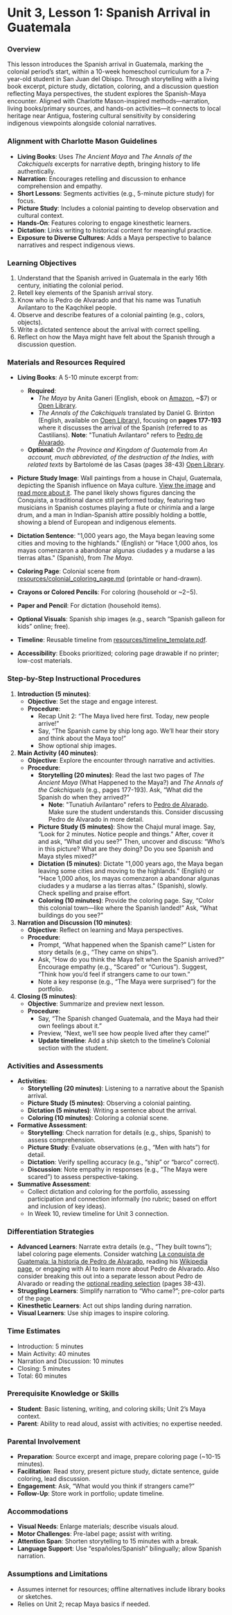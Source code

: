 # Unit 3, Lesson 1: Spanish Arrival in Guatemala

### Overview
This lesson introduces the Spanish arrival in Guatemala, marking the colonial period’s start, within a 10-week homeschool curriculum for a 7-year-old student in San Juan del Obispo. Through storytelling with a living book excerpt, picture study, dictation, coloring, and a discussion question reflecting Maya perspectives, the student explores the Spanish-Maya encounter. Aligned with Charlotte Mason-inspired methods—narration, living books/primary sources, and hands-on activities—it connects to local heritage near Antigua, fostering cultural sensitivity by considering indigenous viewpoints alongside colonial narratives.

### Alignment with Charlotte Mason Guidelines
- **Living Books**: Uses *The Ancient Maya* and *The Annals of the Cakchiquels* excerpts for narrative depth, bringing history to life authentically.
- **Narration**: Encourages retelling and discussion to enhance comprehension and empathy.
- **Short Lessons**: Segments activities (e.g., 5-minute picture study) for focus.
- **Picture Study**: Includes a colonial painting to develop observation and cultural context.
- **Hands-On**: Features coloring to engage kinesthetic learners.
- **Dictation**: Links writing to historical content for meaningful practice.
- **Exposure to Diverse Cultures**: Adds a Maya perspective to balance narratives and respect indigenous views.

### Learning Objectives
1. Understand that the Spanish arrived in Guatemala in the early 16th century, initiating the colonial period.
2. Retell key elements of the Spanish arrival story.
3. Know who is Pedro de Alvarado and that his name was Tunatiuh Avilantaro to the Kaqchikel people.
4. Observe and describe features of a colonial painting (e.g., colors, objects).
5. Write a dictated sentence about the arrival with correct spelling.
6. Reflect on how the Maya might have felt about the Spanish through a discussion question.

### Materials and Resources Required
- **Living Books**: A 5-10 minute excerpt from:
  - **Required**:
    - *The Maya* by Anita Ganeri (English, ebook on [Amazon](https://www.amazon.com/Maya-Ancient-Civilizations-Anita-Ganeri-ebook/dp/B00H7J9K8S), ~$7) or [Open Library](https://openlibrary.org/books/OL3409127M/Ancient_Maya).
    - *The Annals of the Cakchiquels* translated by Daniel G. Brinton (English, available on [Open Library](https://openlibrary.org/books/OL13993465M/The_annals_of_the_Cakchiquels)), focusing on **pages 177-193** where it discusses the arrival of the Spanish (referred to as Castilians). **Note**: "Tunatiuh Avilantaro" refers to [Pedro de Alvarado](https://en.wikipedia.org/wiki/Pedro_de_Alvarado). 
  - **Optional**: *On the Province and Kingdom of Guatemala* from *An account, much abbreviated, of the destruction of the Indies, with related texts* by  Bartolomé de las Casas (pages 38-43) [Open Library](https://openlibrary.org/works/OL957329W/An_account_much_abbreviated_of_the_destruction_of_the_Indies_with_related_texts).

- **Picture Study Image**: Wall paintings from a house in Chajul, Guatemala, depicting the Spanish influence on Maya culture. [View the image](https://cdn.sci.news/images/enlarge7/image_8558_1e-Chajul-Paintings.jpg) and [read more about it](https://www.sci.news/archaeology/chajul-maya-wall-paintings-guatemala-08558.html). The panel likely shows figures dancing the Conquista, a traditional dance still performed today, featuring two musicians in Spanish costumes playing a flute or chirimía and a large drum, and a man in Indian-Spanish attire possibly holding a bottle, showing a blend of European and indigenous elements.
- **Dictation Sentence**: "1,000 years ago, the Maya began leaving some cities and moving to the highlands." (English) or "Hace 1,000 años, los mayas comenzaron a abandonar algunas ciudades y a mudarse a las tierras altas." (Spanish), from *The Maya*.
- **Coloring Page**: Colonial scene from [resources/colonial_coloring_page.md](resources/colonial_coloring_page.md) (printable or hand-drawn).
- **Crayons or Colored Pencils**: For coloring (household or ~$2-$5).
- **Paper and Pencil**: For dictation (household items).
- **Optional Visuals**: Spanish ship images (e.g., search “Spanish galleon for kids” online; free).
- **Timeline**: Reusable timeline from [resources/timeline_template.pdf](resources/timeline_template.pdf).
- **Accessibility**: Ebooks prioritized; coloring page drawable if no printer; low-cost materials.

### Step-by-Step Instructional Procedures
1. **Introduction (5 minutes)**:
   - **Objective**: Set the stage and engage interest.
   - **Procedure**:
     - Recap Unit 2: “The Maya lived here first. Today, new people arrive!”
     - Say, “The Spanish came by ship long ago. We’ll hear their story and think about the Maya too!”
     - Show optional ship images.
2. **Main Activity (40 minutes)**:
   - **Objective**: Explore the encounter through narrative and activities.
   - **Procedure**:
     - **Storytelling (20 minutes)**: Read the last two pages of *The Ancient Maya* (What Happened to the Maya?) and *The Annals of the Cakchiquels* (e.g., pages 177-193). Ask, “What did the Spanish do when they arrived?”
        - **Note**: "Tunatiuh Avilantaro" refers to [Pedro de Alvarado](https://en.wikipedia.org/wiki/Pedro_de_Alvarado). Make sure the student understands this. Consider discussing Pedro de Alvarado in more detail.
     - **Picture Study (5 minutes)**: Show the Chajul mural image. Say, “Look for 2 minutes. Notice people and things.” After, cover it and ask, “What did you see?” Then, uncover and discuss: “Who’s in this picture? What are they doing? Do you see Spanish and Maya styles mixed?”
     - **Dictation (5 minutes)**: Dictate "1,000 years ago, the Maya began leaving some cities and moving to the highlands." (English) or "Hace 1,000 años, los mayas comenzaron a abandonar algunas ciudades y a mudarse a las tierras altas." (Spanish), slowly. Check spelling and praise effort.
     - **Coloring (10 minutes)**: Provide the coloring page. Say, “Color this colonial town—like where the Spanish landed!” Ask, “What buildings do you see?”
3. **Narration and Discussion (10 minutes)**:
   - **Objective**: Reflect on learning and Maya perspectives.
   - **Procedure**:
     - Prompt, “What happened when the Spanish came?” Listen for story details (e.g., “They came on ships”).
     - Ask, “How do you think the Maya felt when the Spanish arrived?” Encourage empathy (e.g., “Scared” or “Curious”). Suggest, “Think how you’d feel if strangers came to our town.”
     - Note a key response (e.g., “The Maya were surprised”) for the portfolio.
4. **Closing (5 minutes)**:
   - **Objective**: Summarize and preview next lesson.
   - **Procedure**:
     - Say, “The Spanish changed Guatemala, and the Maya had their own feelings about it.”
     - Preview, “Next, we’ll see how people lived after they came!”
     -  **Update timeline**: Add a ship sketch to the timeline’s Colonial section with the student.

### Activities and Assessments
- **Activities**:
  - **Storytelling (20 minutes)**: Listening to a narrative about the Spanish arrival.
  - **Picture Study (5 minutes)**: Observing a colonial painting.
  - **Dictation (5 minutes)**: Writing a sentence about the arrival.
  - **Coloring (10 minutes)**: Coloring a colonial scene.
- **Formative Assessment**:
  - **Storytelling**: Check narration for details (e.g., ships, Spanish) to assess comprehension.
  - **Picture Study**: Evaluate observations (e.g., “Men with hats”) for detail.
  - **Dictation**: Verify spelling accuracy (e.g., “ship” or “barco” correct).
  - **Discussion**: Note empathy in responses (e.g., “The Maya were scared”) to assess perspective-taking.
- **Summative Assessment**:
  - Collect dictation and coloring for the portfolio, assessing participation and connection informally (no rubric; based on effort and inclusion of key ideas).
  - In Week 10, review timeline for Unit 3 connection.

### Differentiation Strategies
- **Advanced Learners**: Narrate extra details (e.g., “They built towns”); label coloring page elements. Consider watching [La conquista de Guatemala: la historia de Pedro de Alvarado](https://www.youtube.com/watch?v=5FvVdIKhkdM), reading his [Wikipedia page](https://en.wikipedia.org/wiki/Pedro_de_Alvarado#Conquest_of_Soconusco_and_Guatemala), or engaging with AI to learn more about Pedro de Alvarado. Also consider breaking this out into a separate lesson about Pedro de Alvarado or reading the [optional reading selection](https://openlibrary.org/works/OL957329W/An_account_much_abbreviated_of_the_destruction_of_the_Indies_with_related_texts) (pages 38-43).
- **Struggling Learners**: Simplify narration to “Who came?”; pre-color parts of the page.
- **Kinesthetic Learners**: Act out ships landing during narration.
- **Visual Learners**: Use ship images to inspire coloring.

### Time Estimates
- Introduction: 5 minutes
- Main Activity: 40 minutes
- Narration and Discussion: 10 minutes
- Closing: 5 minutes
- Total: 60 minutes

### Prerequisite Knowledge or Skills
- **Student**: Basic listening, writing, and coloring skills; Unit 2’s Maya context.
- **Parent**: Ability to read aloud, assist with activities; no expertise needed.

### Parental Involvement
- **Preparation**: Source excerpt and image, prepare coloring page (~10-15 minutes).
- **Facilitation**: Read story, present picture study, dictate sentence, guide coloring, lead discussion.
- **Engagement**: Ask, “What would you think if strangers came?”
- **Follow-Up**: Store work in portfolio; update timeline.

### Accommodations
- **Visual Needs**: Enlarge materials; describe visuals aloud.
- **Motor Challenges**: Pre-label page; assist with writing.
- **Attention Span**: Shorten storytelling to 15 minutes with a break.
- **Language Support**: Use “españoles/Spanish” bilingually; allow Spanish narration.

### Assumptions and Limitations
- Assumes internet for resources; offline alternatives include library books or sketches.
- Relies on Unit 2; recap Maya basics if needed.
